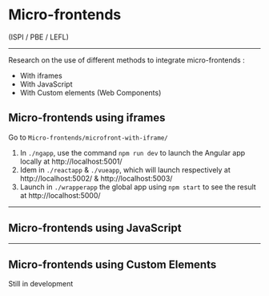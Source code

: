 # Micro-frontends

(ISPI / PBE / LEFL)

___

Research on the use of different methods to integrate micro-frontends :
* With iframes
* With JavaScript
* With Custom elements (Web Components)


Micro-frontends using iframes
---
Go to `Micro-frontends/microfront-with-iframe/`
 
1. In `./ngapp`, use the command `npm run dev` to launch the Angular app locally at http://localhost:5001/
2. Idem in `./reactapp` & `./vueapp`, which will launch respectively at http://localhost:5002/ & http://localhost:5003/
3. Launch in `./wrapperapp` the global app using `npm start` to see the result at http://localhost:5000/

___

Micro-frontends using JavaScript
---

___

Micro-frontends using Custom Elements
---
Still in development
